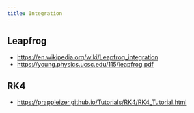 ```yaml
---
title: Integration
---
```


## Leapfrog
 - https://en.wikipedia.org/wiki/Leapfrog_integration
 - https://young.physics.ucsc.edu/115/leapfrog.pdf

## RK4
 - https://prappleizer.github.io/Tutorials/RK4/RK4_Tutorial.html